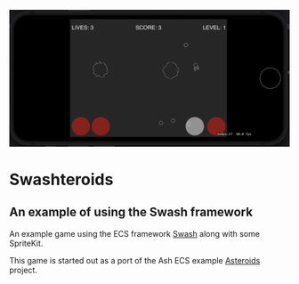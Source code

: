![Swashteroids](images/swashteroids.png)

# Swashteroids
## An example of using the Swash framework

An example game using the ECS framework [Swash](https://github.com/johnrnyquist/Swash) along with some SpriteKit.

This game is started out as a port of the Ash ECS example [Asteroids](https://github.com/richardlord/Asteroids) project. 
